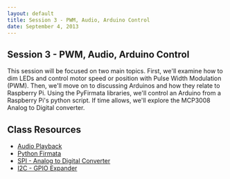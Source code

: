 ```yaml
---
layout: default
title: Session 3 - PWM, Audio, Arduino Control
date: September 4, 2013
---
```


## Session 3 - PWM, Audio, Arduino Control
This session will be focused on two main topics. First, we'll examine how to dim LEDs and control motor speed or position with Pulse Width Modulation (PWM). Then, we'll move on to discussing Arduinos and how they relate to Raspberry Pi. Using the PyFirmata libraries, we'll control an Arduino from a Raspberry Pi's python script. If time allows, we'll explore the MCP3008 Analog to Digital converter.

## Class Resources
* [Audio Playback](/session3/audio.html)
* [Python Firmata](/session3/firmata.html)
* [SPI - Analog to Digital Converter](/session3/spi.html)
* [I2C - GPIO Expander](/session3/i2c.html)
